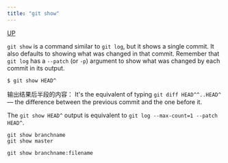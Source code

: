 ```yaml
---
title: "git show"
---
```


[UP](/git/git-index.html)


`git show` is a command similar to `git log`, but it shows a single commit.
It also defaults to showing what was changed in that commit.
Remember that `git log` has a `--patch` (or `-p`) argument to show what was changed by each commit in its output.

```text
$ git show HEAD^
```

输出结果后半段的内容：
It's the equivalent of typing `git diff HEAD^^..HEAD^` — the difference between the previous commit and the one before it.

The `git show HEAD^` output is equivalent to `git log --max-count=1 --patch HEAD^`.

```text
git show branchname
git show master
```

```text
git show branchname:filename
```
